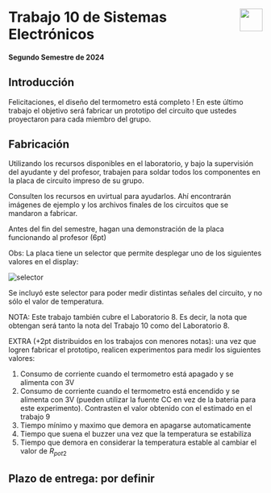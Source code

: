 # <img src="https://julianodb.github.io/SISTEMAS_ELECTRONICOS_PARA_INGENIERIA_BIOMEDICA/img/logo_fing.png?raw=true" align="right" height="45"> Trabajo 10 de Sistemas Electrónicos

#### Segundo Semestre de 2024

## Introducción

Felicitaciones, el diseño del termometro está completo ! En este último trabajo el objetivo será fabricar un prototipo del circuito que ustedes proyectaron para cada miembro del grupo.

## Fabricación

Utilizando los recursos disponibles en el laboratorio, y bajo la supervisión del ayudante y del profesor, trabajen para soldar todos los componentes en la placa de circuito impreso de su grupo.

Consulten los recursos en uvirtual para ayudarlos. Ahí encontrarán imágenes de ejemplo y los archivos finales de los circuitos que se mandaron a fabricar.

Antes del fin del semestre, hagan una demonstración de la placa funcionando al profesor (6pt)

Obs: La placa tiene un selector que permite desplegar uno de los siguientes valores en el display:

![selector](../img/TA_selector.png)

Se incluyó este selector para poder medir distintas señales del circuito, y no sólo el valor de temperatura.

NOTA: Este trabajo también cubre el Laboratorio 8. Es decir, la nota que obtengan será tanto la nota del Trabajo 10 como del Laboratorio 8.

EXTRA (+2pt distribuidos en los trabajos con menores notas): una vez que logren fabricar el prototipo, realicen experimentos para medir los siguientes valores:

1. Consumo de corriente cuando el termometro está apagado y se alimenta con 3V
1. Consumo de corriente cuando el termometro está encendido y se alimenta con 3V (pueden utilizar la fuente CC en vez de la bateria para este experimento). Contrasten el valor obtenido con el estimado en el trabajo 9
1. Tiempo mínimo y maximo que demora en apagarse automaticamente
1. Tiempo que suena el buzzer una vez que la temperatura se estabiliza
1. Tiempo que demora en considerar la temperatura estable al cambiar el valor de $R_{pot2}$

## Plazo de entrega: por definir